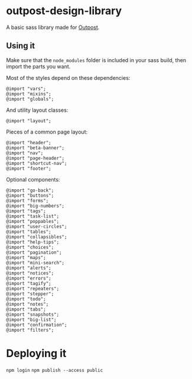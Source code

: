 # outpost-design-library

A basic sass library made for [Outpost](github.com/wearefuturegov/outpost).

## Using it

Make sure that the `node_modules` folder is included in your sass build, then import the parts you want.

Most of the styles depend on these dependencies:

```
@import "vars";
@import "mixins";
@import "globals";
```

And utility layout classes:

```
@import "layout";
```

Pieces of a common page layout:

```
@import "header";
@import "beta-banner";
@import "nav";
@import "page-header";
@import "shortcut-nav";
@import "footer";
```

Optional components:

```
@import "go-back";
@import "buttons";
@import "forms";
@import "big-numbers";
@import "tags";
@import "task-list";
@import "poppables";
@import "user-circles";
@import "tables";
@import "collapsibles";
@import "help-tips";
@import "choices";
@import "pagination";
@import "maps";
@import "mini-search";
@import "alerts";
@import "notices";
@import "errors";
@import "tagify";
@import "repeaters";
@import "stepper";
@import "todo";
@import "notes";
@import "tabs";
@import "snapshots";
@import "big-list";
@import "confirmation";
@import "filters";
```

# Deploying it

`npm login`
`npm publish --access public`
